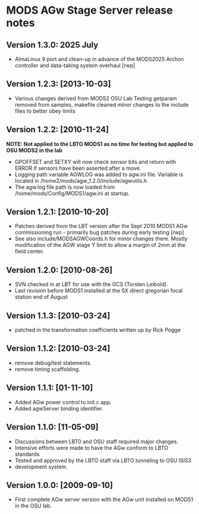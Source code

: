 # MODS AGw Stage Server release notes

## Version 1.3.0: 2025 July
 * AlmaLinux 9 port and clean-up in advance of the MODS2025 Archon controller and data-taking system overhaul [rwp]

## Version 1.2.3: [2013-10-03]
 * Various changes derived from MODS2 OSU Lab Testing getparam removed from samples, makefile cleaned
     minor changes to the include files to better obey limits

## Version 1.2.2: [2010-11-24]
**NOTE: Not applied to the LBTO MODS1 as no time for testing but applied to OSU MODS2 in the lab**
 * GPOFFSET and SETXY will now check sensor bits and return with ERROR if sensors have been asserted after a move.
 * Logging path variable AGWLOG was added to agw.ini file. Variable is located in /home2/mods/agw_1.2.0/include/agwutils.h
 * The agw.log file path is now loaded from /home/mods/Config/MODS1/agw.ini at startup.

## Version 1.2.1: [2010-10-20]
 * Patches derived from the LBT version after the Sept 2010 MODS1 AGw commissioning run - primarily bug patches during early testing [rwp]
 * See also include/MODSAGWCoords.h for minor changes there.  Mostly modification of the AGW stage Y limit to allow a margin of 2mm at the field center.

## Version 1.2.0: [2010-08-26]
 * SVN checked in at LBT for use with the GCS (Torsten Leibold).
 * Last revision before MODS1 installed at the SX direct gregorian focal station end of August

## Version 1.1.3: [2010-03-24]
 * patched in the transformation coefficients written up by Rick Pogge

## Version 1.1.2: [2010-03-24]
 * remove debug/test statements.
 * remove timing scaffolding.

## Version 1.1.1: [01-11-10]
 * Added AGw power control to init.c app.
 * Added agwServer binding identifier.

## Version 1.1.0: [11-05-09]
 * Discussions between LBT0 and OSU staff required major changes.
 * Intensive efforts were made to have the AGw conform to LBTO standards
 * Tested and approved by the LBTO staff via LBTO tunneling to OSU ISIS3
 * development system.

## Version 1.0.0: [2009-09-10]
 * First complete AGw server version with the AGw unit installed on MODS1 in the OSU lab.
